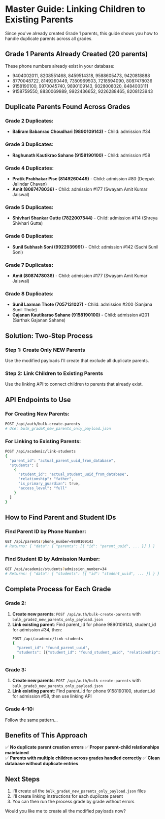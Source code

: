 # Master Guide: Linking Children to Existing Parents

Since you've already created Grade 1 parents, this guide shows you how to handle duplicate parents across all grades.

## Grade 1 Parents Already Created (20 parents)

These phone numbers already exist in your database:

- 9404002011, 8208551468, 8459514318, 9588605473, 9420818888
- 8770048722, 8149260449, 7350969503, 7218594090, 8087478036
- 9158190100, 9970045740, 9890109143, 9028008020, 8484003111
- 9158759550, 8830069989, 9922436652, 9226288465, 8208123943

## Duplicate Parents Found Across Grades

### Grade 2 Duplicates:

- **Baliram Babanrao Choudhari (9890109143)** - Child: admission #34

### Grade 3 Duplicates:

- **Raghunath Kautikrao Sahane (9158190100)** - Child: admission #58

### Grade 4 Duplicates:

- **Pratik Prabhakar Pise (8149260449)** - Child: admission #80 (Deepak Jalindar Chavan)
- **Amit (8087478036)** - Child: admission #177 (Swayam Amit Kumar Jaiswal)

### Grade 5 Duplicates:

- **Shivhari Shankar Gutte (7822007544)** - Child: admission #114 (Shreya Shivhari Gutte)

### Grade 6 Duplicates:

- **Sunil Subhash Soni (9922939991)** - Child: admission #142 (Sachi Sunil Soni)

### Grade 7 Duplicates:

- **Amit (8087478036)** - Child: admission #177 (Swayam Amit Kumar Jaiswal)

### Grade 8 Duplicates:

- **Sunil Laxman Thote (7057131027)** - Child: admission #200 (Sanjana Sunil Thote)
- **Gajanan Kautikarao Sahane (9158190100)** - Child: admission #201 (Sarthak Gajanan Sahane)

## Solution: Two-Step Process

### Step 1: Create Only NEW Parents

Use the modified payloads I'll create that exclude all duplicate parents.

### Step 2: Link Children to Existing Parents

Use the linking API to connect children to parents that already exist.

## API Endpoints to Use

### For Creating New Parents:

```bash
POST /api/auth/bulk-create-parents
# Use: bulk_gradeX_new_parents_only_payload.json
```

### For Linking to Existing Parents:

```bash
POST /api/academic/link-students
{
  "parent_id": "actual_parent_uuid_from_database",
  "students": [
    {
      "student_id": "actual_student_uuid_from_database",
      "relationship": "father",
      "is_primary_guardian": true,
      "access_level": "full"
    }
  ]
}
```

## How to Find Parent and Student IDs

### Find Parent ID by Phone Number:

```bash
GET /api/parents?phone_number=9890109143
# Returns: { "data": { "parents": [{ "id": "parent_uuid", ... }] } }
```

### Find Student ID by Admission Number:

```bash
GET /api/academic/students?admission_number=34
# Returns: { "data": { "students": [{ "id": "student_uuid", ... }] } }
```

## Complete Process for Each Grade

### Grade 2:

1. **Create new parents**: `POST /api/auth/bulk-create-parents` with `bulk_grade2_new_parents_only_payload.json`
2. **Link existing parent**: Find parent_id for phone 9890109143, student_id for admission #34, then:
   ```bash
   POST /api/academic/link-students
   {
     "parent_id": "found_parent_uuid",
     "students": [{"student_id": "found_student_uuid", "relationship": "father", "is_primary_guardian": true, "access_level": "full"}]
   }
   ```

### Grade 3:

1. **Create new parents**: `POST /api/auth/bulk-create-parents` with `bulk_grade3_new_parents_only_payload.json`
2. **Link existing parent**: Find parent_id for phone 9158190100, student_id for admission #58, then use linking API

### Grade 4-10:

Follow the same pattern...

## Benefits of This Approach

✅ **No duplicate parent creation errors**
✅ **Proper parent-child relationships maintained**  
✅ **Parents with multiple children across grades handled correctly**
✅ **Clean database without duplicate entries**

## Next Steps

1. I'll create all the `bulk_gradeX_new_parents_only_payload.json` files
2. I'll create linking instructions for each duplicate parent
3. You can then run the process grade by grade without errors

Would you like me to create all the modified payloads now?
